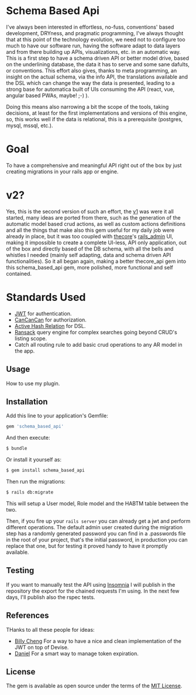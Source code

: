 # Schema Based Api
I've always been interested in effortless, no-fuss, conventions' based development, DRYness, and pragmatic programming, I've always thought that at this point of the technology evolution, we need not to configure too much to have our software run, having the software adapt to data layers and from there building up APIs, visualizations, etc. in an automatic way. This is a first step to have a schema driven API or better model drive, based on the underlining database, the data it has to serve and some sane dafults, or conventions. This effort also gives, thanks to meta programming, an insight on the actual schema, via the info API, the translations available and the DSL which can change the way the data is presented, leading to a strong base for automatica built of UIs consuming the API (react, vue, angular based PWAs, maybe! ;-) ).

Doing this means also narrowing a bit the scope of the tools, taking decisions, at least for the first implementations and versions of this engine, so, this works well if the data is relational, this is a prerequisite (postgres, mysql, mssql, etc.).

# Goal

To have a comprehensive and meaningful API right out of the box by just creating migrations in your rails app or engine.

# v2?

Yes, this is the second version of such an effort, the [v1](https://github.com/gabrieletassoni/thecore_api) was were it all started, many ideas are ported from there, such as the generation of the automatic model based crud actions, as well as custom actions definitions and all the things that make also this gem useful for my daily job were already in place, but it was too coupled with [thecore](https://github.com/gabrieletassoni/thecore)'s [rails_admin](https://github.com/sferik/rails_admin) UI, making it impossible to create a complete UI-less, API only application, out of the box and directly based of the DB schema, with all the bells and whistles I needed (mainly self adapting, data and schema driven API functionalities).
So it all began again, making a better thecore_api gem into this schema_based_api gem, more polished, more functional and self contained.

# Standards Used

* [JWT](https://github.com/jwt/ruby-jwt) for authentication.
* [CanCanCan](https://github.com/CanCanCommunity/cancancan) for authorization.
* [Active Hash Relation](https://github.com/kollegorna/active_hash_relation) for DSL.
* [Ransack](https://github.com/activerecord-hackery/ransack) query engine for complex searches going beyond CRUD's listing scope.
* Catch all routing rule to add basic crud operations to any AR model in the app.

## Usage
How to use my plugin.

## Installation
Add this line to your application's Gemfile:

```ruby
gem 'schema_based_api'
```

And then execute:
```bash
$ bundle
```

Or install it yourself as:
```bash
$ gem install schema_based_api
```

Then run the migrations:
```bash
$ rails db:migrate
```

This will setup a User model, Role model and the HABTM table between the two.

Then, if you fire up your ```rails server``` you can already get a jwt and perform different operations.
The default admin user created during the migration step has a randomly generated password you can find in a .passwords file in the root of your project, that's the initial password, in production you can replace that one, but for testing it proved handy to have it promptly available.

## Testing

If you want to manually test the API using [Insomnia](https://insomnia.rest/) I will publish in the repository the export for the chained requests I'm using.
In the next few days, I'll publish also the rspec tests.

## References
THanks to all these people for ideas:

* [Billy Cheng](https://medium.com/@billy.sf.cheng/a-rails-6-application-part-1-api-1ee5ccf7ed01) For a way to have a nice and clean implementation of the JWT on top of Devise.
* [Daniel](https://medium.com/@tdaniel/passing-refreshed-jwts-from-rails-api-using-headers-859f1cfe88e9) For a smart way to manage token expiration.

## License
The gem is available as open source under the terms of the [MIT License](https://opensource.org/licenses/MIT).
